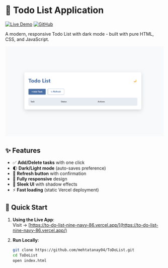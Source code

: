 # 📝 Todo List Application

[![Live Demo](https://img.shields.io/badge/🚀_Live_Demo-Vercel-000000?style=for-the-badge&logo=vercel)](https://to-do-list-nine-navy-86.vercel.app/)
[![GitHub](https://img.shields.io/badge/💻_Source_Code-GitHub-181717?style=for-the-badge&logo=github)](https://github.com/your-username/todo-list-app)

A modern, responsive Todo List with dark mode - built with pure HTML, CSS, and JavaScript.

![App Screenshot](./screenshot.png) 

## ✨ Features

- ✅ **Add/Delete tasks** with one click
- 🌓 **Dark/Light mode** (auto-saves preference)
- 🔄 **Refresh button** with confirmation
- 📱 **Fully responsive** design
- 🎨 **Sleek UI** with shadow effects
- ⚡ **Fast loading** (static Vercel deployment)

## 🚀 Quick Start

1. **Using the Live App**:  
   Visit → [https://to-do-list-nine-navy-86.vercel.app/](https://to-do-list-nine-navy-86.vercel.app/)

2. **Run Locally**:
   ```bash
   git clone https://github.com/mehtatanay04/ToDoList.git
   cd ToDoList
   open index.html
